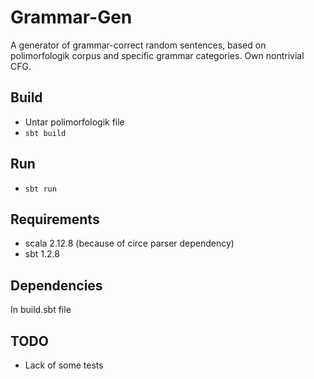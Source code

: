 # Grammar-Gen
A generator of grammar-correct random sentences, based on polimorfologik corpus and specific grammar categories. Own nontrivial CFG.

## Build
* Untar polimorfologik file
* `sbt build`

## Run
* `sbt run`

## Requirements
* scala 2.12.8 (because of circe parser dependency)
* sbt 1.2.8

## Dependencies
In build.sbt file

## TODO
* Lack of some tests
